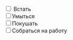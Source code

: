 <!DOCTYPE html>
<html>
<head>
  <meta charset="utf-8">
  <meta name="viewport" content="width=device-width">
  <title>JS Bin</title>
   <style>
     .bad {color:gray;
           text-decoration:line-through;
     }
  
  </style>
</head>
<body>
  
  <div class='work'>
     <input type="checkbox" class="box"> Встать 
  </div>
  <div class='work'>
    <input type="checkbox" class="box">Умыться
  </div>
  <div class='work'>
    <input type="checkbox" class="box">Покушать 
  </div>
  <div class='work'>
    <input type="checkbox" class="box">Собраться на работу
  </div>
   <script>
          
      var items = document.querySelectorAll('.work' )
      items.forEach(
        function (node) {
           node.addEventListener('click', 
             function() {
                this.classList.toggle('bad')
                this.children[0].checked = !this.children[0].checked;
              }
           )
           
        }
      ) 

     
   
      
      
      
        
      
     
  </script>
  
</body>
</html>  
